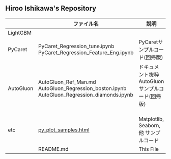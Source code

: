 ## Hiroo Ishikawa's Repository

||ファイル名|説明|
|-----|-----|-----|
|LightGBM|||
|PyCaret|PyCaret_Regression_tune.ipynb<br>PyCaret_Regression_Feature_Eng.ipynb|PyCaretサンプルコード(回帰版)|
|AutoGluon|AutoGluon_Ref_Man.md<br>AutoGluon_Regression_boston.ipynb<br>AutoGluon_Regression_diamonds.ipynb|ドキュメント抜粋<br>AutoGluonサンプルコード(回帰版)<br><br>|
|etc|[py_plot_samples.html](https://hr-ishikawa.github.io/pub/etc/py_plot_samples.html)|Matplotlib, Seaborn, 他 サンプルコード|
||README.md|This File|
